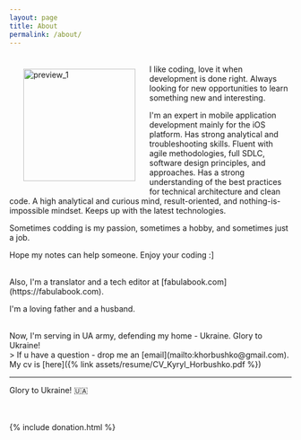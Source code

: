 ```yaml
---
layout: page
title: About
permalink: /about/
---
```



<div style="text-aligh: left">
<img src="{{site.baseurl}}/assets/author.svg" alt="preview_1" width="200" align="left" style="margin: 25px;" />
</div>

<br>
I like coding, love it when development is done right. Always looking for new opportunities to learn something new and interesting. 

I'm an expert in mobile application development mainly for the iOS platform. Has strong analytical and troubleshooting skills. Fluent with agile methodologies, full SDLC, software design principles, and approaches. Has a strong understanding of the best practices for technical architecture and clean code. A high analytical and curious mind, result-oriented, and nothing-is-impossible mindset. Keeps up with the latest technologies.

Sometimes codding is my passion, sometimes a hobby, and sometimes just a job. 

Hope my notes can help someone.
Enjoy your coding :]

<br>
Also, I'm a translator and a tech editor at [fabulabook.com](https://fabulabook.com).

I'm a loving father and a husband.

<br>
Now, I'm serving in UA army, defending my home - Ukraine. Glory to Ukraine!

<br>
> If u have a question - drop me an [email](mailto:khorbushko@gmail.com). My cv is [here]({% link assets/resume/CV_Kyryl_Horbushko.pdf %})


----

Glory to Ukraine! 🇺🇦

<br>
<br>
{% include donation.html %}
